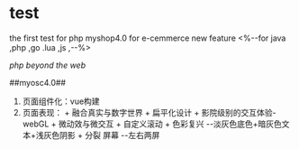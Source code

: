 # test
the first  test for  php  myshop4.0 for e-cemmerce new feature
<%--for java ,php ,go .lua ,js ,--%>

*php beyond  the web* 


##myosc4.0##

1. 页面组件化：vue构建
2. 页面表现：
		+ 融合真实与数字世界
		+ 扁平化设计
		+ 影院级别的交互体验-webGL
		+ 微动效与微交互
		+ 自定义滚动 
		+ 色彩复兴 --淡灰色底色+暗灰色文本+浅灰色阴影
		+ 分裂 屏幕 --左右两屏

